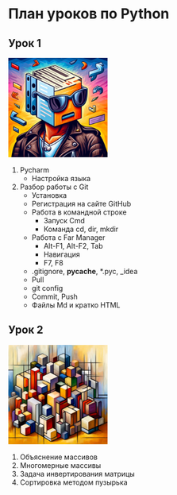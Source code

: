  # План уроков по Python
## Урок 1
<img src="Images/Markdown01.jpg" width="200" height="200">

1. Pycharm
   - Настройка языка
2. Разбор работы с Git
   - Установка
   - Регистрация на сайте GitHub
   - Работа в командной строке
     - Запуск Cmd
     - Команда cd, dir, mkdir
   - Работа с Far Manager 
     - Alt-F1, Alt-F2, Tab 
     - Навигация
     - F7, F8
   - .gitignore, __pycache__, *.pyc, _idea
   - Pull
   - git config
   - Commit, Push
   - Файлы Md и кратко HTML

## Урок 2
<img src="Images/multiarray.jpg" width="200" height="200">

1. Объяснение массивов
2. Многомерные массивы
3. Задача инвертирования матрицы
4. Сортировка методом пузырька


